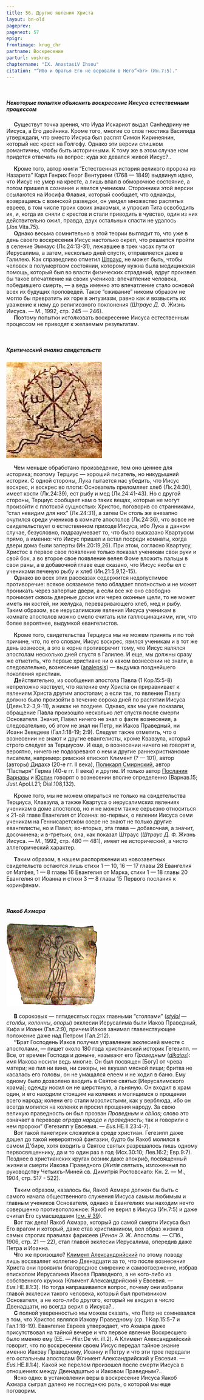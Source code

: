 ```yaml
---
title: 56. Другие явления Христа
layout: bn-old
pageprev: 
pagenext: 57
epigr: 
frontimage: krug_chr
partname: Воскресение
parturl: voskres
chaptername: "IX. AnastasiV Ihsou"
citation: "“Ибо и братья Его не веровали в Него”<br> (Ин.7:5)."
---
```


 
##### Некоторые попытки объяснить воскресение Иисуса естественным процессом


<p>     <strong>С</strong>уществут точка зрения, что Иуда Искариот выдал Санhедрину не Иисуса, а Его двойника. Кроме того, многие со слов гностика Василида утверждали, что вместо Иисуса был распят Симон Киринеянин, который нес крест на Голгофу. Однако эти версии слишком романтичны, чтобы быть историчными. К тому же в этом случае нам придется отвечать на вопрос: куда же девался живой Иисус?..</p>
<p>     <strong>К</strong>роме того, автор книги “Естественная история великого пророка из Hазарета” Карл Генрих Георг Вентурини (1768 — 1849) выдвинул идею, что Иисус не умер на кресте, а лишь впал в обморочное состояние, а потом пришел в сознание и явился ученикам. Сторонники этой версии ссылаются на Иосифа Флавия, который сообщает, что однажды, возвращаясь с воинской разведки, он увидел множество распятых евреев, в том числе троих своих знакомых, и упросил Тита освободить их, и, когда их сняли с крестов и стали приводить в чувство, один из них действительно ожил, правда, двух остальных спасти не удалось (<em>Jos.</em>Vita.75).<br />
     <strong>О</strong>днако весьма сомнительно в этой теории выглядит то, что уже в день своего воскресения Иисус настолько окреп, что решается пройти в селение Эммаус (Лк.24:13-31), лежавшее в трех часах пути от Иерусалима, а затем, несколько дней спустя, отправляется даже в Галилею. Как справедливо отметил <a href="people/shtraus.htm" title="Д.Ф.Штраус">Штраус</a>, не может быть, чтобы человек в полумертвом состоянии, которому нужна была медицинская помощь, который был во власти физических страданий, вдруг произвел бы такое впечатление на своих учеников: впечатление человека, победившего смерть, — а ведь именно это впечатление стало основой всех их будущих проповедей. Такое “оживание” никоим образом не могло бы превратить их горе в энтузиазм, равно как и возвысить их уважение к нему до религиозного поклонения (<em>Штраус Д. Ф.</em> Жизнь Иисуса. — М., 1992, стр. 245 — 246).<br />
     <strong>П</strong>оэтому попытки истолковать воскресение Иисуса естественным процессом не приводят к желаемым результатам.</p>
<p> </p>
<h5 id="критический-анализ-свидетельств" data-align="CENTER">Критический анализ свидетельств</h5>
<img src="img/alpha_w.jpg" width="252" height="252" alt="&#39;Альфа и Омега&#39;, римские катакомбы, сер. III века" />
<p>     <strong>Ч</strong>ем меньше обработано произведение, тем оно ценнее для историка; поэтому Терциус — хороший писатель, но никудышний историк. С одной стороны, Лука пытается нас убедить, что Иисус воскрес, и воскрес во плоти: Основатель преломляет хлеб (Лк.24:30), имеет кости (Лк.24:39), ест рыбу и мед (Лк.24:41-43). Hо с другой стороны, Терциус сообщает нам о таких вещах, которые не могут произойти с плотской сущностью: Христос, поговорив со странниками, “стал невидим для них” (Лк.24:31), а затем Он столь же внезапно очутился среди учеников в комнате апостолов (Лк.24:36), что вовсе не свидетельствует о естественном приходе Иисуса, ибо Лука в данном случае, безусловно, подразумевает то, что было высказано Квартусом прямо, а именно: что Иисус пришел и встал посреди комнаты, когда двери дома были заперты (Ин.20:19,26). При этом, согласно Квартусу, Христос в первое свое появление только показал ученикам свои руки и свой бок, а во второе свое появление велел Фоме вложить пальцы в свои раны, а в добавочной главе еще сказано, что Иисус якобы ел с учениками печеную рыбу и хлеб (Ин.21:5,9,12-15).<br />
     <strong>О</strong>днако во всех этих рассказах содержится недопустимое противоречие: всякое осязаемое тело обладает плотностью и не может проникать через запертые двери, а если все же оно свободно проникает сквозь дверные доски или через оконные щели, то не может иметь ни костей, ни желудка, переваривающего хлеб, мед и рыбу. Таким образом, все иерусалимские явления Иисуса ученикам в комнате апостолов можно смело считать или галлюцинациями, или, что более вероятнее, выдумкой евангелистов.</p>
<p>     <strong>К</strong>роме того, свидетельства Терциуса мы не можем принять и по той причине, что, по его словам, Иисус воскрес, явился ученикам и в тот же день вознесся, а это в корне противоречит тому, что Иисус являлся апостолам несколько дней спустя в Галилее. И еще, мы должны сразу же отметить, что первые христиане ни о каком вознесении не знали, а следовательно, вознесение (<a href="javascript:popUp%20(&#39;img/analpsis.gif&#39;,%20190,%2050,%20&#39;&#39;)">analepsis</a>) — выдумка позднейшего поколения христиан.<br />
     <strong>Д</strong>ействительно, из сообщения апостола Павла (1 Кор.15:5-8) непреложно явствует, что явление ему Христа он приравнивает к явлениям Христа другим апостолам; а если так, то явление Павлу должно было произойти в течение сорока дней по распятии Иисуса (Деян.1:2-3,9-11), а никак не позднее. Однако, как мы уже показали, обращение Павла произошло несколько лет спустя после смерти Основателя. Значит, Павел ничего не знал о факте вознесения, а следовательно, об этом не знал ни Петр, ни Иаков Праведный, ни Иоанн Зеведеев (Гал.1:18-19; 2:9). Следует также отметить, что о вознесении не знают и другие евангелисты, кроме Квавзула, который строго следует за Терциусом. И еще, о вознесении ничего не говорят и, вероятно, ничего не подозревают о нем и другие раннехристианские писатели, например: римский епископ Климент (? — 101), автор (авторы) Дидахэ (20-е гг. II века), <a href="people/polykarp.htm" title="Поликарп Смирнский">Поликарп Смирнский</a>, автор “Пастыря” Герма (40-е гг. II века) и другие. И только автор <a href="books/barnabba.zip" title="Послание Варнавы">Послания Варнавы</a> и <a href="people/justinus.htm" title="Юстин">Юстин</a> говорят о вознесении вполне определенно (Варнав.15; <em>Just.</em>Apol.I.21; Dial.108,132).</p>
<p>     <strong>К</strong>роме того, мы не можем опираться не только на свидетельства Терциуса, Клавзула, а также Квартуса о иерусалимских явлениях ученикам в доме апостолов, но и не можем также серьезно относиться к 21-ой главе Евангелия от Иоанна: во-первых, о явлении Иисуса семи ученикам на Геннисаретском озере не знают не только другие евангелисты, но и Павел; во-вторых, эта глава — добавочная, а значит, досочинена; и в-третьих, она, как показал Штраус (<em>Штраус Д. Ф.</em> Жизнь Иисуса. — М., 1992, стр. 480 — 481), имеет не исторический, а чисто аллегорический характер.</p>
<p>     <strong>Т</strong>аким образом, в нашем распоряжении из новозаветных свидетельств остаются лишь стихи 1 — 10, 16 — 17 главы 28 Евангелия от Матфея, 1 — 8 главы 16 Евангелия от Марка, стихи 1 — 18 главы 20 Евангелия от Иоанна и стихи 3 — 8 главы 15 Первого послания к коринфянам.</p>
<p> </p>
<h5 id="яакоб-ахмара" data-align="CENTER">Яакоб Ахмара</h5>
<img src="img/pastor3.gif" width="240" height="219" alt="&#39;Добрый пастырь&#39;, римские катакомбы, сер. III века" />
<p>     <strong>В</strong> сороковых — пятидесятых годах главными “столпами” (<a href="javascript:popUp%20(&#39;img/styloi.gif&#39;,%20140,%2050,%20&#39;&#39;)"><em>styloi</em></a> — <em>столбы</em>, <em>колонны</em>, <em>опоры</em>) экклесии Иерусалима были Иаков Праведный, Кифа и Иоанн (Гал.2:9), причем Иаков занимал главенствующее положение даже над Петром (Гал.2:12).<br />
     <strong>“Б</strong>рат Господень Иаков получил управление экклесией вместе с апостолами, — пишет около 180 года христианский историк Гегезипп. — Все, от времен Господа и доныне, называют его <em>Праведным</em> (<a href="javascript:popUp%20(&#39;img/dikaios.gif&#39;,%20150,%2050,%20&#39;&#39;)"><em>dikaios</em></a>): имя Иакова носили ведь многие. Он был посвящен [Богу] от чрева матери; не пил ни вина, ни сикеры, не вкушал мясной пищи; бритва не касалась его головы, он не умащался елеем и не ходил в баню. Ему одному было дозволено входить в Святое святых [Иерусалимского храма]; одежду носил он не шерстяную, а льняную. Он входил в храм один, и его находили стоящим на коленях и молящимся о прощении всего народа; колени его стали мозолистыми, как у верблюда, ибо он всегда молился на коленях и просил прощения народу. За свою великую праведность он был прозван <em>Праведным</em> и <em>oblias</em>; слово это означает в переводе <em>ограда народа</em> и <em>праведность</em>; так и говорили о нем пророки” (Гегезипп у Евсевия. — <em>Eus.</em>HE.II.23:4-7).<br />
     <strong>В</strong>от такой панегирик сложился в среде христиан. Гегезипп даже дошел до такой невероятной фантазии, будто бы Яакоб молился в самом Д'бире, хотя входить в Святое святых разрешалось лишь одному первосвященнику, да и то один раз в год (Исх.30:10; Лев.16:2; Евр.9:7). Позднее в христианских кругах возник даже апокриф, посвященный жизни и смерти Иакова Праведного (<em>Житiя святыхъ</em>, изложенныя по руководству Четьихъ-Миней св. Димитрiя Ростовскаго: Кн. 2. — М., 1904, стр. 517 - 522).</p>
<p>     <strong>Т</strong>аким образом, казалось бы, Яакоб Ахмара должен бы быть с самого начала общественного служения Иисуса самым любимым и главным учеников Основателя, однако в Евангелиях мы находим нечто совершенно противоположное: Яакоб не верил в Иисуса (Ин.7:5) и даже считал Его сумасшедшим (<a href="39.htm" title="Amentia Domini">см. # 39</a>).<br />
     <strong>В</strong>от так дела! Яакоб Ахмара, который до самой смерти Иисуса был Его врагом и который, даже став христианином, вел образ жизни в самых строгих правилах фарисеев (<em>Ренан Э. Ж.</em> Апостолы. — СПб., 1906, стр. 21 — 22), стал главой экклесии Иерусалима, опередив даже Петра и Иоанна.<br />
     <strong>Ч</strong>то же произошло? <a href="people/clem_al.htm" title="Климент Александрийский">Климент Александрийский</a> по этому поводу лишь восхваляет коллегию Двенадцати за то, что после вознесения Христа они проявили благородное смирение и самоотвержение, избрав епископом Иерусалима Иакова Праведного, а не кого-либо из собственного кружка (Климент Александрийский у Евсевия. — <em>Eus.</em>HE.II.1:3). Hо тогда напрашивается вопрос, почему они избрали главой экклесии такого человека, который был противником Основателя, а не кого-либо другого, который не входил в число Двенадцати, но всегда верил в Иисуса?..<br />
     <strong>С</strong> полной уверенностью мы можем сказать, что Петр не сомневался в том, что Христос являлся Иакову Праведному (ср. 1 Кор.15:5-7 и Гал.1:18-19). Евангелие Евреев утверждает, что Ахмара даже присутствовал на тайной вечере и что первое явление Воскресшего было именно ему (ЕЕ. — <em>Hier.</em>De vir. ill.2). А Климент Александрийский говорит, что по воскресении своем Иисус передал тайное знание именно Иакову Праведному, Иоанну и Петру и что эти трое передали его остальным апостолам (Климент Александрийский у Евсевия. — <em>Eus.</em>HE.II.1:4). Какой же перелом произошел после смерти Иисуса в отношениях между Двенадцатью и Иаковом Праведным?..<br />
     <strong>Я</strong>сно одно: в установлении веры в воскресение Иисуса Яакоб Ахмара сыграл далеко не последнюю роль, о которой мы еще поговорим.</p>
<p> </p>

     



